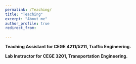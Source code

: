 ```yaml
---
permalink: /Teaching/
title: "Teaching"
excerpt: "About me"
author_profile: true
redirect_from: 
  
---
```



**Teaching Assistant for CEGE 4211/5211, Traffic Engineering.**



**Lab Instructor for CEGE 3201, Transportation Engineering.**

